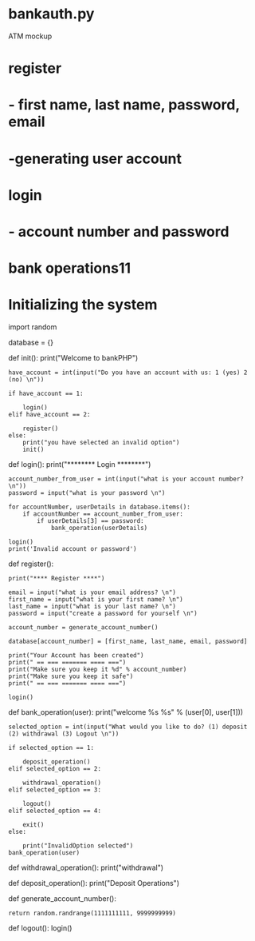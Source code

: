 # bankauth.py
ATM mockup
# register
# - first name, last name, password, email
# -generating user account

# login
# - account number and password

# bank operations11

# Initializing the system
import random

database = {}


def init():
    print("Welcome to bankPHP")

    have_account = int(input("Do you have an account with us: 1 (yes) 2 (no) \n"))

    if have_account == 1:

        login()
    elif have_account == 2:

        register()
    else:
        print("you have selected an invalid option")
        init()


def login():
    print("******** Login ********")

    account_number_from_user = int(input("what is your account number? \n"))
    password = input("what is your password \n")

    for accountNumber, userDetails in database.items():
        if accountNumber == account_number_from_user:
            if userDetails[3] == password:
                bank_operation(userDetails)

    login()
    print('Invalid account or password')


def register():

    print("**** Register ****")

    email = input("what is your email address? \n")
    first_name = input("what is your first name? \n")
    last_name = input("what is your last name? \n")
    password = input("create a password for yourself \n")

    account_number = generate_account_number()

    database[account_number] = [first_name, last_name, email, password]

    print("Your Account has been created")
    print(" == === ======= ==== ===")
    print("Make sure you keep it %d" % account_number)
    print("Make sure you keep it safe")
    print(" == === ======= ==== ===")

    login()


def bank_operation(user):
    print("welcome %s %s" % (user[0], user[1]))

    selected_option = int(input("What would you like to do? (1) deposit  (2) withdrawal (3) Logout \n"))

    if selected_option == 1:

        deposit_operation()
    elif selected_option == 2:

        withdrawal_operation()
    elif selected_option == 3:

        logout()
    elif selected_option == 4:

        exit()
    else:

        print("InvalidOption selected")
    bank_operation(user)


def withdrawal_operation():
    print("withdrawal")


def deposit_operation():
    print("Deposit Operations")


def generate_account_number():

    return random.randrange(1111111111, 9999999999)


def logout():
    login()
